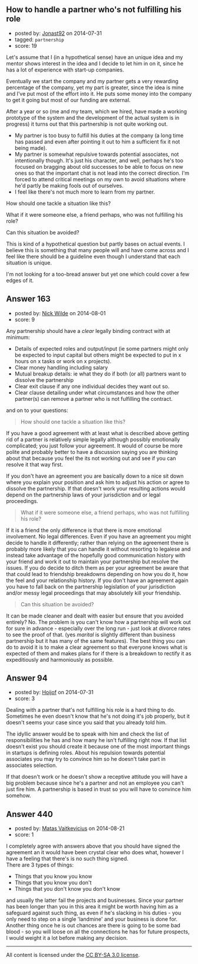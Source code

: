 ## How to handle a partner who's not fulfilling his role

- posted by: [Jonast92](https://stackexchange.com/users/1612328/jonast92) on 2014-07-31
- tagged: `partnership`
- score: 19

<p>Let's assume that I (in a hypothetical sense) have an unique idea and my mentor shows interest in the idea and I decide to let him in on it, since he has a lot of experience with start-up companies.</p>

<p>Eventually we start the company and my partner gets a very rewarding percentage of the company, yet my part is greater, since the idea is mine and I've put most of the effort into it. He puts some money into the company to get it going but most of our funding are external.</p>

<p>After a year or so (me and my team, which we hired, have made a working prototype of the system and the development of the actual system is in progress) it turns out that this partnership is not quite working out.</p>

<ul>
<li>My partner is too busy to fulfill his duties at the company (a long time has passed and even after pointing it out to him a sufficient fix it not being made).</li>
<li>My partner is somewhat repulsive towards potential associates, not intentionally though. It's just his character, and well, perhaps he's too focused on bragging about old successes to be able to focus on new ones so that the important chat is not lead into the correct direction. I'm forced to attend critical meetings on my own to avoid situations where he'd partly be making fools out of ourselves.</li>
<li>I feel like there's not much more to learn from my partner.</li>
</ul>

<p>How should one tackle a situation like this?</p>

<p>What if it were someone else, a friend perhaps, who was not fulfilling his role? </p>

<p>Can this situation be avoided?</p>

<p>This is kind of a hypothetical question but partly bases on actual events. I believe this is something that many people will and have come across and I feel like there should be a guideline even though I understand that each situation is unique.</p>

<p>I'm not looking for a too-bread answer but yet one which could cover a few edges of it.</p>



## Answer 163

- posted by: [Nick Wilde](https://stackexchange.com/users/454046/nick-wilde) on 2014-08-01
- score: 9

<p>Any partnership should have a <em>clear</em> legally binding contract with at minimum:</p>

<ul>
<li>Details of expected roles and output/input (ie some partners might only be expected to input capital but others might be expected to put in x hours on x tasks or work on x projects).</li>
<li>Clear money handling including salary</li>
<li>Mutual breakup details: ie what they do if both (or all) partners want to dissolve the partnership</li>
<li>Clear exit clause if any one individual decides they want out so.</li>
<li>Clear clause detailing under what circumstances and how the other partner(s) can remove a partner who is not fulfilling the contract.</li>
</ul>

<p>and on to your questions:</p>

<blockquote>
  <p>How should one tackle a situation like this?</p>
</blockquote>

<p>If you have a good agreement with at least what is described above getting rid of a partner is relatively simple legally although possibly emotionally complicated; you just follow your agreement. It would of course be more polite and probably better to have a discussion saying you are thinking about that because you feel the its not working out and see if you can resolve it that way first. </p>

<p>If you don't have an agreement you are basically down to a nice sit down where you explain your position and ask him to adjust his action or agree to dissolve the partnership. If that doesn't work your resulting actions would depend on the partnership laws of your jurisdiction and or legal proceedings.</p>

<blockquote>
  <p>What if it were someone else, a friend perhaps, who was not fulfilling his role?</p>
</blockquote>

<p>If it is a friend the only difference is that there is more emotional involvement. No legal differences. Even if you have an agreement you might decide to handle it differently; rather than relying on the agreement there is probably more likely that you can handle it without resorting to legalese and instead take advantage of the hopefully good communication history with your friend and work it out to maintain your partnership but resolve the issues. If you do decide to ditch them as per your agreement be aware that that could lead to friendship breakdowns depending on how you do it, how the feel and your relationship history. If you don't have an agreement again you have to fall back on the partnership legislation of your jurisdiction and/or messy legal proceedings that may absolutely kill your friendship.</p>

<blockquote>
  <p>Can this situation be avoided?</p>
</blockquote>

<p>It can be made cleaner and dealt with easier but ensure that you avoided entirely? No. The problem is you can't know how a partnership will work out for sure in advance - especially over the long run - just look at divorce rates to see the proof of that. (yes <em>marital</em> is slightly different than business partnership but it has many of the same features). The best thing you can do to avoid it is to make a clear agreement so that everyone knows what is expected of them and makes plans for if there is a breakdown to rectify it as expeditiously and harmoniously as possible.</p>



## Answer 94

- posted by: [Hoijof](https://stackexchange.com/users/1591324/hoijof) on 2014-07-31
- score: 3

<p>Dealing with a partner that's not fulfilling his role is a hard thing to do. Sometimes he even doesn't know that he's not doing it's job properly, but it doesn't seems your case since you said that you already told him.</p>

<p>The idyllic answer would be to speak with him and check the list of responsibilities he has and how many he isn't fulfilling right now. If that list doesn't exist you should create it because one of the most important things in startups is defining roles.
About his repulsion towards potential associates you may try to convince him so he doesn't take part in associates selection.</p>

<p>If that doesn't work or he doesn't show a receptive attitude you will have a big problem because since he's a partner and not an employee you can't just fire him. A partnership is based in trust so you will have to convince him somehow.</p>



## Answer 440

- posted by: [Matas Vaitkevicius](https://stackexchange.com/users/1636408/matas-vaitkevicius) on 2014-08-21
- score: 1

<p>I completely agree with answers above that you should have signed the agreement an it would have been crystal clear who does what, however I have a feeling that there's is no such thing signed.<br>
There are 3 types of things: </p>

<ul>
<li>Things that you know you know</li>
<li>Things that you know you don't</li>
<li>Things that you don't know you don't know</li>
</ul>

<p>and usually the latter fail the projects and businesses. Since your partner has been longer than you in this area it might be worth having him as a safeguard against such thing, as even if he's slacking in his duties - you only need to step on a single 'landmine' and your business is done for. Another thing once he is out chances are there is going to be some bad blood - so you will loose on all the connections he has for future prospects, I would weight it a lot before making any decision.</p>




---

All content is licensed under the [CC BY-SA 3.0 license](https://creativecommons.org/licenses/by-sa/3.0/).
